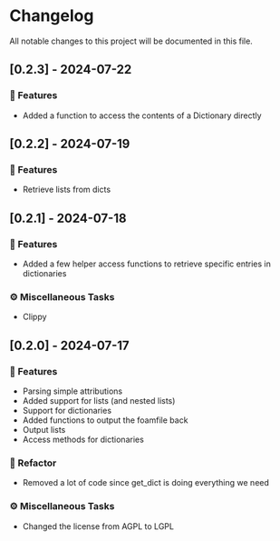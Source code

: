 # Changelog

All notable changes to this project will be documented in this file.

## [0.2.3] - 2024-07-22

### 🚀 Features

- Added a function to access the contents of a Dictionary directly

## [0.2.2] - 2024-07-19

### 🚀 Features

- Retrieve lists from dicts

## [0.2.1] - 2024-07-18

### 🚀 Features

- Added a few helper access functions to retrieve specific entries in dictionaries

### ⚙️ Miscellaneous Tasks

- Clippy

## [0.2.0] - 2024-07-17

### 🚀 Features

- Parsing simple attributions
- Added support for lists (and nested lists)
- Support for dictionaries
- Added functions to output the foamfile back
- Output lists
- Access methods for dictionaries

### 🚜 Refactor

- Removed a lot of code since get_dict is doing everything we need

### ⚙️ Miscellaneous Tasks

- Changed the license from AGPL to LGPL

<!-- generated by git-cliff -->

